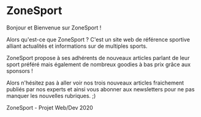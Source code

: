 # ZoneSport

Bonjour et Bienvenue sur ZoneSport ! 

Alors qu'est-ce que ZoneSport ? C'est un site web de référence sportive alliant actualités et informations sur de multiples sports.

ZoneSport propose à ses adhérents de nouveaux articles parlant de leur sport préféré mais également de nombreux goodies à bas prix grâce aux sponsors !

Alors n'hésitez pas à aller voir nos trois nouveaux articles fraichement publiés par nos experts et ainsi vous abonner aux newsletters pour ne pas manquer les nouvelles rubriques. ;)

ZoneSport - Projet Web/Dev 2020

